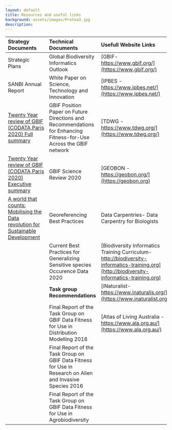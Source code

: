 ```yaml
---
layout: default
title: Resources and useful links
background: assets/images/Protea3.jpg
description: 
---
```


| Strategy Documents                      | Technical Documents                  |Usefull Website Links     |
| :---------------------                  | :----------------------              | :----------------------- |
| Strategic Plans|Global Biodiversity Informatics Outlook|[GBIF-https://www.gbif.org/](https://www.gbif.org/)|
|SANBI Annual Report| White Paper on Science, Technology and Innovation|[IPBES - https://www.ipbes.net/](https://www.ipbes.net/)
|[Twenty Year review of GBIF (CODATA,Paris 2020) Full summary](https://github.com/gbif/hp-sanbi/blob/master/assets/images/CODATA%20GBIF%20REVIEW%20FULL%20REPORT%20FINAL%20(1).pdf)|GBIF Position Paper on Future Directions and Recommendations for Enhancing Fitness-for-Use Across the GBIF network|[TDWG - https://www.tdwg.org/](https://www.tdwg.org/)|
|[Twenty Year review of GBIF (CODATA,Paris 2020) Executive summary](https://github.com/gbif/hp-sanbi/blob/master/assets/images/CODATA%20GBIF%20REVIEW%20EXECUTIVE%20SUMMARY%20FINAL%20(1).pdf)|GBIF Science Review 2020|[GEOBON - https://geobon.org/](https://geobon.org)|
|[A world that counts: Mobilising the Data revolution for Sustainable Development](https://github.com/gbif/hp-sanbi/blob/master/assets/images/A-World-That-Counts.pdf)|Georeferencing Best Practices|Data Carpentries- Data Carpentry for Biologists|
||Current Best Practices for Generalizing Sensitive species Occurence Data 2020 |[Biodiversity Informatics Training Curriculum-http://biodiversity-informatics-training.org](http://biodiversity-informatics-training.org)|
||**Task group Recommendations**|[iNaturalist-https://www.inaturalis.org/](https://www.inaturalist.org/)|
||Final Report of the Task Group on GBIF Data Fitness for Use in Distribution Modelling 2016|[Atlas of Living Australia - https://www.ala.org.au/](https://www.ala.org.au/)|
||Final Report of the Task Group on GBIF Data Fitness for Use in Research on Alien and Invasive Species 2016||
||Final Report of the Task Group on GBIF Data Fitness for Use in Agrobiodiversity||
                                                                                                   

